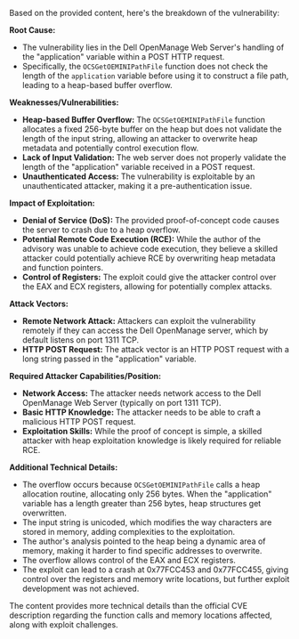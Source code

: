Based on the provided content, here's the breakdown of the vulnerability:

**Root Cause:**

*   The vulnerability lies in the Dell OpenManage Web Server's handling of the "application" variable within a POST HTTP request.
*   Specifically, the `OCSGetOEMINIPathFile` function does not check the length of the `application` variable before using it to construct a file path, leading to a heap-based buffer overflow.

**Weaknesses/Vulnerabilities:**

*   **Heap-based Buffer Overflow:** The `OCSGetOEMINIPathFile` function allocates a fixed 256-byte buffer on the heap but does not validate the length of the input string, allowing an attacker to overwrite heap metadata and potentially control execution flow.
*   **Lack of Input Validation:** The web server does not properly validate the length of the "application" variable received in a POST request.
*   **Unauthenticated Access:** The vulnerability is exploitable by an unauthenticated attacker, making it a pre-authentication issue.

**Impact of Exploitation:**

*   **Denial of Service (DoS):** The provided proof-of-concept code causes the server to crash due to a heap overflow.
*   **Potential Remote Code Execution (RCE):** While the author of the advisory was unable to achieve code execution, they believe a skilled attacker could potentially achieve RCE by overwriting heap metadata and function pointers.
*   **Control of Registers:** The exploit could give the attacker control over the EAX and ECX registers, allowing for potentially complex attacks.

**Attack Vectors:**

*   **Remote Network Attack:** Attackers can exploit the vulnerability remotely if they can access the Dell OpenManage server, which by default listens on port 1311 TCP.
*   **HTTP POST Request:** The attack vector is an HTTP POST request with a long string passed in the "application" variable.

**Required Attacker Capabilities/Position:**

*   **Network Access:** The attacker needs network access to the Dell OpenManage Web Server (typically on port 1311 TCP).
*   **Basic HTTP Knowledge:** The attacker needs to be able to craft a malicious HTTP POST request.
*   **Exploitation Skills:** While the proof of concept is simple, a skilled attacker with heap exploitation knowledge is likely required for reliable RCE.

**Additional Technical Details:**

*   The overflow occurs because `OCSGetOEMINIPathFile` calls a heap allocation routine, allocating only 256 bytes. When the "application" variable has a length greater than 256 bytes, heap structures get overwritten.
*   The input string is unicoded, which modifies the way characters are stored in memory, adding complexities to the exploitation.
*   The author's analysis pointed to the heap being a dynamic area of memory, making it harder to find specific addresses to overwrite.
*   The overflow allows control of the EAX and ECX registers.
*   The exploit can lead to a crash at 0x77FCC453 and 0x77FCC455, giving control over the registers and memory write locations, but further exploit development was not achieved.

The content provides more technical details than the official CVE description regarding the function calls and memory locations affected, along with exploit challenges.